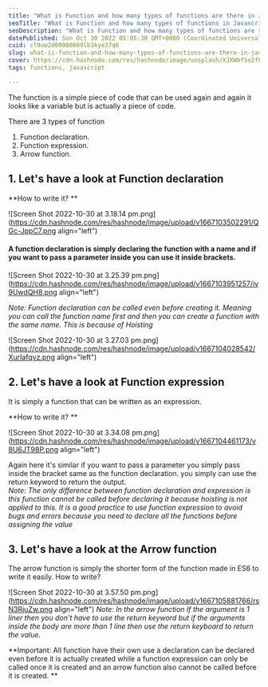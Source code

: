 ```yaml
---
title: "What is Function and how many types of functions are there in JavaScript?"
seoTitle: "What is Function and how many types of functions in Javascript?"
seoDescription: "What is Function and how many types of functions are there in JavaScript?"
datePublished: Sun Oct 30 2022 05:05:30 GMT+0000 (Coordinated Universal Time)
cuid: cl9uw2d09000609lb3kye37q6
slug: what-is-function-and-how-many-types-of-functions-are-there-in-javascript
cover: https://cdn.hashnode.com/res/hashnode/image/unsplash/XJXWbfSo2f0/upload/v1667099073657/3IgZc3yVD_.jpeg
tags: functions, javascript

---
```


The function is a simple piece of code that can be used again and again it looks like a variable but is actually a piece of code.  

There are 3 types of function 
1. Function declaration.
2. Function expression.
3. Arrow function.

<h2>1. Let's have a look at Function declaration</h2>

**How to write it? **


![Screen Shot 2022-10-30 at 3.18.14 pm.png](https://cdn.hashnode.com/res/hashnode/image/upload/v1667103502291/QGc-JppC7.png align="left")

<h4>A function declaration is simply declaring the function with a name and if you want to pass a parameter inside you can use it inside brackets.  </h4>


![Screen Shot 2022-10-30 at 3.25.39 pm.png](https://cdn.hashnode.com/res/hashnode/image/upload/v1667103951257/iy9UwdQH8.png align="left")

*Note: Function declaration can be called even before creating it. Meaning you can call the function name first and then you can create a function with the same name. This is because of Hoisting*

![Screen Shot 2022-10-30 at 3.27.03 pm.png](https://cdn.hashnode.com/res/hashnode/image/upload/v1667104028542/XurIafqvz.png align="left")

<h2>2. Let's have a look at Function expression</h2>

It is simply a function that can be written as an expression. 

**How to write it? **

![Screen Shot 2022-10-30 at 3.34.08 pm.png](https://cdn.hashnode.com/res/hashnode/image/upload/v1667104461173/v8U6JT98P.png align="left")

Again here it's similar if you want to pass a parameter you simply pass inside the bracket same as the function declaration. 
you simply can use the return keyword to return the output.  
*Note: The only difference between function declaration and expression is this function cannot be called before declaring it because hoisting is not applied to this. 
It is a good practice to use function expression to avoid bugs and errors because you need to declare all the functions before assigning the value*

<h2>3. Let's have a look at the Arrow function</h2>
The arrow function is simply the shorter form of the function made in ES6 to write it easily.
How to write? 


![Screen Shot 2022-10-30 at 3.57.50 pm.png](https://cdn.hashnode.com/res/hashnode/image/upload/v1667105881766/rsN3RjuZw.png align="left")
*Note: In the arrow function If the argument is 1 liner then you don't have to use the return keyword but if the arguments inside the body are more than 1 line then use the return keyboard to return the value.*

**Important: All function have their own use a declaration can be declared even before it is actually created while a function expression can only be called once it is created and an arrow function also cannot be called before it is created. **
                                                                                                                                                 
                     
